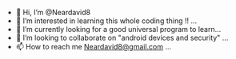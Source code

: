 - 👋 Hi, I’m @Neardavid8
- 👀 I’m interested in learning this whole coding thing !! ...
- 🌱 I’m currently looking for a good universal program to learn...
- 💞️ I’m looking to collaborate on "android devices and security"  ...
- 📫 How to reach me Neardavid8@gmail.com ...

<!---
Neardavid8/Neardavid8 is a ✨ special ✨ repository because its `README.md` (this file) appears on your GitHub profile.
You can click the Preview link to take a look at your changes.
--->
